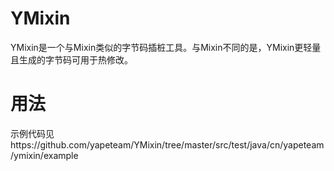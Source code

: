 # YMixin
YMixin是一个与Mixin类似的字节码插桩工具。与Mixin不同的是，YMixin更轻量且生成的字节码可用于热修改。

# 用法
示例代码见https://github.com/yapeteam/YMixin/tree/master/src/test/java/cn/yapeteam/ymixin/example
